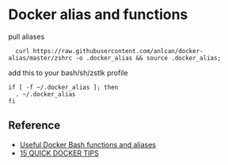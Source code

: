 # Docker alias and functions

pull aliases 

      curl https://raw.githubusercontent.com/anlcan/docker-alias/master/zshrc -o .docker_alias && source .docker_alias;

add this to your bash/sh/zstlk profile

    if [ -f ~/.docker_alias ]; then
      . ~/.docker_alias
    fi

## Reference

- [Useful Docker Bash functions and aliases](http://kartar.net/2014/03/useful-docker-bash-functions-and-aliases)
- [15 QUICK DOCKER TIPS](https://labs.ctl.io/15-quick-docker-tips/)
